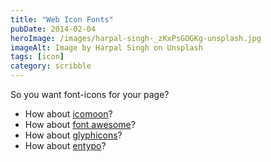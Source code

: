 ```yaml
---
title: "Web Icon Fonts"
pubDate: 2014-02-04
heroImage: /images/harpal-singh-_zKxPsGOGKg-unsplash.jpg
imageAlt: Image by Harpal Singh on Unsplash
tags: [icon]
category: scribble
---
```


So you want font-icons for your page?

- How about [icomoon](http://icomoon.io/#icon-font "icomoon")?
- How about [font awesome](http://fortawesome.github.io/Font-Awesome/ "font awesome")?
- How about [glyphicons](http://glyphicons.com/ "glyphicons?")?
- How about [entypo](http://www.entypo.com/ "entypo")?
